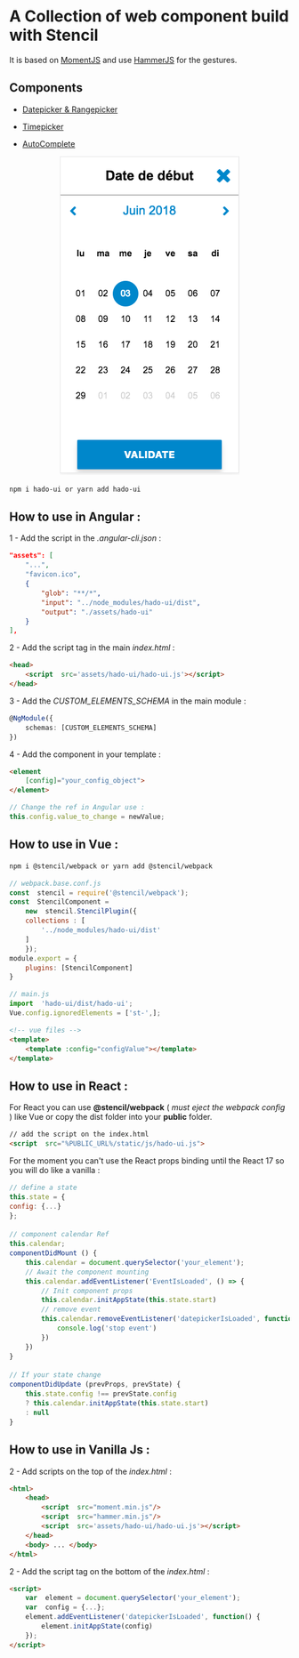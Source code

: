 # A Collection of web component build with Stencil

 
It is based on [MomentJS](https://momentjs.com/docs/) and use [HammerJS](https://hammerjs.github.io/) for the gestures.

  

## Components

* [Datepicker & Rangepicker](https://github.com/fausfore/hado-ui/blob/master/documentation/datepicker.md)
* [Timepicker](https://github.com/fausfore/hado-ui/blob/master/documentation/timepicker.md)

* [AutoComplete](https://github.com/fausfore/hado-ui/blob/master/documentation/autocomplete.md)

<p  align="center">
<img  src="https://github.com/fausfore/hado-ui/blob/master/documentation/assets/mode-mobile.png"/>
</p>

```bash
npm i hado-ui or yarn add hado-ui
```

## How to use in Angular :

1 - Add the script in the *.angular-cli.json* :

```json
"assets": [
	"...",
	"favicon.ico",
	{
		"glob": "**/*",
		"input": "../node_modules/hado-ui/dist",
		"output": "./assets/hado-ui"
	}
],
```

2 - Add the script tag in the main *index.html* :

```html
<head>
	<script  src='assets/hado-ui/hado-ui.js'></script>
</head>

```

3 - Add the *CUSTOM_ELEMENTS_SCHEMA* in the main module :

```typescript
@NgModule({
	schemas: [CUSTOM_ELEMENTS_SCHEMA]
})
```

4 - Add the component in your template :

```html
<element
	[config]="your_config_object">
</element>
```

```typescript
// Change the ref in Angular use :
this.config.value_to_change = newValue;
```

## How to use in Vue :

```bash
npm i @stencil/webpack or yarn add @stencil/webpack
```

```javascript
// webpack.base.conf.js
const  stencil = require('@stencil/webpack');
const  StencilComponent =
	new  stencil.StencilPlugin({
	collections : [
		'../node_modules/hado-ui/dist'
	]
	});
module.export = {
	plugins: [StencilComponent]
}
```

```javascript
// main.js
import  'hado-ui/dist/hado-ui';
Vue.config.ignoredElements = ['st-',];
```

  

```html
<!-- vue files -->
<template>
	<template :config="configValue"></template>
</template>
```

## How to use in React :

For React you can use **@stencil/webpack** ( *must eject the webpack config* ) like Vue or copy the dist folder into your **public** folder.

```html
// add the script on the index.html
<script  src="%PUBLIC_URL%/static/js/hado-ui.js">
```

For the moment you can't use the React props binding until the React 17 so you will do like a vanilla :

```javascript
// define a state
this.state = {
config: {...}
};

// component calendar Ref
this.calendar;
componentDidMount () {
	this.calendar = document.querySelector('your_element');
	// Await the component mounting
	this.calendar.addEventListener('EventIsLoaded', () => {
		// Init component props
		this.calendar.initAppState(this.state.start)
		// remove event
		this.calendar.removeEventListener('datepickerIsLoaded', function() {
			console.log('stop event')
		})
	})
}

// If your state change
componentDidUpdate (prevProps, prevState) {
	this.state.config !== prevState.config
	? this.calendar.initAppState(this.state.start)
	: null
}
```

## How to use in Vanilla Js :

2 - Add scripts on the top of the *index.html* :

```html
<html>
	<head>
		<script  src="moment.min.js"/>
		<script  src="hammer.min.js"/>
		<script  src='assets/hado-ui/hado-ui.js'></script>
	</head>
	<body> ... </body>
</html>
```

2 - Add the script tag on the bottom of the *index.html* :

```html
<script>
	var  element = document.querySelector('your_element');
	var  config = {...};
	element.addEventListener('datepickerIsLoaded', function() {
		element.initAppState(config)
	});
</script>
```